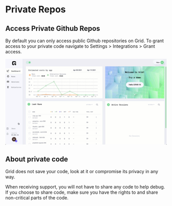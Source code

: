 # Private Repos

## Access Private Github Repos

By default you can only access public Github repositories on Grid. To grant access to your private code navigate to Settings &gt; Integrations &gt; Grant access.

![](../../.gitbook/assets/github.gif)

## About private code

Grid does not save your code, look at it or compromise its privacy in any way.

When receiving support, you will not have to share any code to help debug. If you choose to share code, make sure you have the rights to and share non-critical parts of the code.

